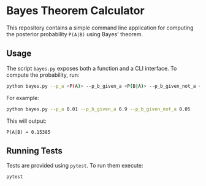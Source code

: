 # Bayes Theorem Calculator

This repository contains a simple command line application for computing the posterior probability `P(A|B)` using Bayes' theorem.

## Usage

The script `bayes.py` exposes both a function and a CLI interface. To compute the probability, run:

```bash
python bayes.py --p_a <P(A)> --p_b_given_a <P(B|A)> --p_b_given_not_a <P(B|not A)>
```

For example:

```bash
python bayes.py --p_a 0.01 --p_b_given_a 0.9 --p_b_given_not_a 0.05
```

This will output:

```
P(A|B) = 0.15385
```

## Running Tests

Tests are provided using `pytest`. To run them execute:

```bash
pytest
```

